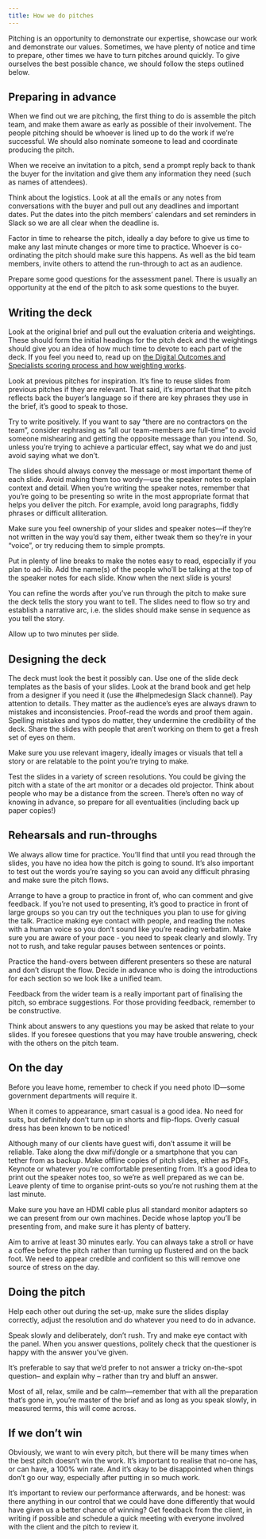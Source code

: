 ```yaml
---
title: How we do pitches
---
```

Pitching is an opportunity to demonstrate our expertise, showcase our work and
demonstrate our values. Sometimes, we have plenty of notice and time to prepare,
other times we have to turn pitches around quickly. To give ourselves the best
possible chance, we should follow the steps outlined below.

## Preparing in advance

When we find out we are pitching, the first thing to do is assemble the pitch
team, and make them aware as early as possible of their involvement. The people
pitching should be whoever is lined up to do the work if we’re successful. We
should also nominate someone to lead and coordinate producing the pitch.

When we receive an invitation to a pitch, send a prompt reply back to thank the
buyer for the invitation and give them any information they need (such as names
of attendees).

Think about the logistics. Look at all the emails or any notes from
conversations with the buyer and pull out any deadlines and important dates. Put
the dates into the pitch members’ calendars and set reminders in Slack so we are
all clear when the deadline is.

Factor in time to rehearse the pitch, ideally a day before to give us time to
make any last minute changes or more time to practice. Whoever is co-ordinating
the pitch should make sure this happens. As well as the bid team members, invite
others to attend the run-through to act as an audience.

Prepare some good questions for the assessment panel. There is usually an
opportunity at the end of the pitch to ask some questions to the buyer.

## Writing the deck

Look at the original brief and pull out the evaluation criteria and weightings.
These should form the initial headings for the pitch deck and the weightings
should give you an idea of how much time to devote to each part of the deck. If
you feel you need to, read up on
[the Digital Outcomes and Specialists scoring process and how weighting works](https://www.gov.uk/guidance/how-to-score-digital-outcomes-and-specialists-suppliers).

Look at previous pitches for inspiration. It’s fine to reuse slides from
previous pitches if they are relevant. That said, it’s important that the pitch
reflects back the buyer’s language so if there are key phrases they use in the
brief, it’s good to speak to those.

Try to write positively. If you want to say “there are no contractors on the
team”, consider rephrasing as “all our team-members are full-time” to avoid
someone mishearing and getting the opposite message than you intend. So, unless
you’re trying to achieve a particular effect, say what we do and just avoid
saying what we don’t.

The slides should always convey the message or most important theme of each
slide. Avoid making them too wordy—use the speaker notes to explain context and
detail. When you’re writing the speaker notes, remember that you’re going to be
presenting so write in the most appropriate format that helps you deliver the
pitch. For example, avoid long paragraphs, fiddly phrases or difficult
alliteration.

Make sure you feel ownership of your slides and speaker notes—if they’re not
written in the way you’d say them, either tweak them so they’re in your “voice”,
or try reducing them to simple prompts.

Put in plenty of line breaks to make the notes easy to read, especially if you
plan to ad-lib. Add the name(s) of the people who’ll be talking at the top of
the speaker notes for each slide. Know when the next slide is yours!

You can refine the words after you’ve run through the pitch to make sure the
deck tells the story you want to tell. The slides need to flow so try and
establish a narrative arc, i.e. the slides should make sense in sequence as you
tell the story.

Allow up to two minutes per slide.

## Designing the deck

The deck must look the best it possibly can. Use one of the slide deck templates
as the basis of your slides. Look at the brand book and get help from a designer
if you need it (use the #helpmedesign Slack channel). Pay attention to details.
They matter as the audience’s eyes are always drawn to mistakes and
inconsistencies. Proof-read the words and proof them again. Spelling mistakes
and typos do matter, they undermine the credibility of the deck. Share the
slides with people that aren’t working on them to get a fresh set of eyes on
them.

Make sure you use relevant imagery, ideally images or visuals that tell a story
or are relatable to the point you’re trying to make.

Test the slides in a variety of screen resolutions. You could be giving the
pitch with a state of the art monitor or a decades old projector. Think about
people who may be a distance from the screen. There’s often no way of knowing in
advance, so prepare for all eventualities (including back up paper copies!)

## Rehearsals and run-throughs

We always allow time for practice. You’ll find that until you read through the
slides, you have no idea how the pitch is going to sound. It’s also important to
test out the words you’re saying so you can avoid any difficult phrasing and
make sure the pitch flows.

Arrange to have a group to practice in front of, who can comment and give
feedback. If you’re not used to presenting, it’s good to practice in front of
large groups so you can try out the techniques you plan to use for giving the
talk. Practice making eye contact with people, and reading the notes with a
human voice so you don’t sound like you’re reading verbatim. Make sure you are
aware of your pace - you need to speak clearly and slowly. Try not to rush, and
take regular pauses between sentences or points.

Practice the hand-overs between different presenters so these are natural and
don’t disrupt the flow. Decide in advance who is doing the introductions for
each section so we look like a unified team.

Feedback from the wider team is a really important part of finalising the pitch,
so embrace suggestions. For those providing feedback, remember to be
constructive.

Think about answers to any questions you may be asked that relate to your
slides. If you foresee questions that you may have trouble answering, check with
the others on the pitch team.

## On the day

Before you leave home, remember to check if you need photo ID—some government
departments will require it.

When it comes to appearance, smart casual is a good idea. No need for suits, but
definitely don’t turn up in shorts and flip-flops. Overly casual dress has been
known to be noticed!

Although many of our clients have guest wifi, don’t assume it will be reliable.
Take along the dxw mifi/dongle or a smartphone that you can tether from as
backup. Make offline copies of pitch slides, either as PDFs, Keynote or whatever
you’re comfortable presenting from. It’s a good idea to print out the speaker
notes too, so we’re as well prepared as we can be. Leave plenty of time to
organise print-outs so you’re not rushing them at the last minute.

Make sure you have an HDMI cable plus all standard monitor adapters so we can
present from our own machines. Decide whose laptop you’ll be presenting from,
and make sure it has plenty of battery.

Aim to arrive at least 30 minutes early. You can always take a stroll or have a
coffee before the pitch rather than turning up flustered and on the back foot.
We need to appear credible and confident so this will remove one source of
stress on the day.

## Doing the pitch

Help each other out during the set-up, make sure the slides display correctly,
adjust the resolution and do whatever you need to do in advance.

Speak slowly and deliberately, don’t rush. Try and make eye contact with the
panel. When you answer questions, politely check that the questioner is happy
with the answer you’ve given.

It’s preferable to say that we’d prefer to not answer a tricky on-the-spot
question– and explain why – rather than try and bluff an answer.

Most of all, relax, smile and be calm—remember that with all the preparation
that’s gone in, you’re master of the brief and as long as you speak slowly, in
measured terms, this will come across.

## If we don’t win

Obviously, we want to win every pitch, but there will be many times when the
best pitch doesn’t win the work. It’s important to realise that no-one has, or
can have, a 100% win rate. And it’s okay to be disappointed when things don’t go
our way, especially after putting in so much work.

It’s important to review our performance afterwards, and be honest: was there
anything in our control that we could have done differently that would have
given us a better chance of winning? Get feedback from the client, in writing if
possible and schedule a quick meeting with everyone involved with the client and
the pitch to review it.
